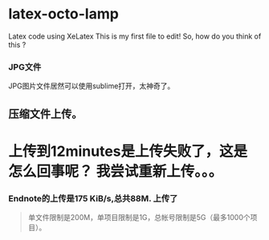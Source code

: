 # latex-octo-lamp
Latex code using XeLatex
This is my first file to edit!
So, how do you think of this ?

### JPG文件
JPG图片文件居然可以使用sublime打开，太神奇了。	

## 压缩文件上传。
上传到12minutes是上传失败了，这是怎么回事呢？	
我尝试重新上传。。。
=======
### Endnote的上传是175 KiB/s,总共88M. 上传了
> 单文件限制是200M，单项目限制是1G，总帐号限制是5G（最多1000个项目）。

